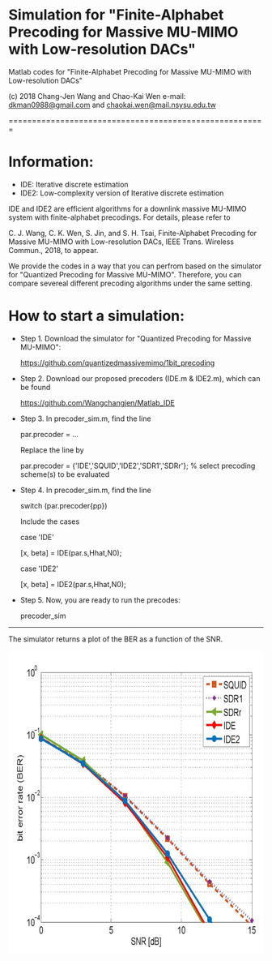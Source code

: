 # Simulation for "Finite-Alphabet Precoding for Massive MU-MIMO with Low-resolution DACs"

Matlab codes for "Finite-Alphabet Precoding for Massive MU-MIMO with Low-resolution DACs"

(c) 2018 Chang-Jen Wang and Chao-Kai Wen e-mail: dkman0988@gmail.com and chaokai.wen@mail.nsysu.edu.tw

=======================================================

# Information:

- IDE: Iterative discrete estimation
- IDE2: Low-complexity version of Iterative discrete estimation

IDE and IDE2 are efficient algorithms for a downlink massive MU-MIMO system with finite-alphabet precodings. For details, please refer to 

C. J. Wang, C. K. Wen, S. Jin, and S. H. Tsai, Finite-Alphabet Precoding for Massive MU-MIMO with Low-resolution DACs, IEEE Trans. Wireless Commun., 2018, to appear.

We provide the codes in a way that you can perfrom based on the simulator for "Quantized Precoding for Massive MU-MIMO". Therefore, you can compare severeal different precoding algorithms under the same setting.


# How to start a simulation:

- Step 1. Download the simulator for "Quantized Precoding for Massive MU-MIMO":

  https://github.com/quantizedmassivemimo/1bit_precoding


- Step 2. Download our proposed precoders (IDE.m & IDE2.m), which can be found

  https://github.com/Wangchangjen/Matlab_IDE


- Step 3. In precoder_sim.m, find the line 

  par.precoder = … 

  Replace the line by
  
  par.precoder = {'IDE','SQUID','IDE2','SDR1','SDRr'}; % select precoding scheme(s) to be evaluated
  
  
- Step 4. In precoder_sim.m, find the line

  switch (par.precoder{pp}) 

  Include the cases

    case 'IDE'

    [x, beta] = IDE(par.s,Hhat,N0);

    case 'IDE2'

    [x, beta] = IDE2(par.s,Hhat,N0);


- Step 5. Now, you are ready to run the precodes:

  precoder_sim

--------------------------------------------------------------------------------------------------------------------------------------
The simulator returns a plot of the BER as a function of the SNR.

<div align=center><img width="600" height="600" src="https://github.com/Wangchangjen/Matlab_IDE/blob/master/Fig2.jpg"/></div>


